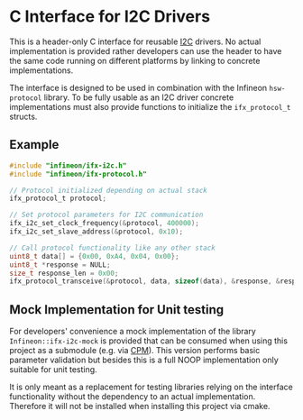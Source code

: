 # C Interface for I2C Drivers

This is a header-only C interface for reusable [I2C](https://en.wikipedia.org/wiki/I%C2%B2C) drivers. No actual implementation is provided rather developers can use the header to have the same code running on different platforms by linking to concrete implementations.

The interface is designed to be used in combination with the Infineon `hsw-protocol` library. To be fully usable as an I2C driver concrete implementations must also provide functions to initialize the `ifx_protocol_t` structs.

## Example

```c
#include "infineon/ifx-i2c.h"
#include "infineon/ifx-protocol.h"

// Protocol initialized depending on actual stack
ifx_protocol_t protocol;

// Set protocol parameters for I2C communication
ifx_i2c_set_clock_frequency(&protocol, 400000);
ifx_i2c_set_slave_address(&protocol, 0x10);

// Call protocol functionality like any other stack
uint8_t data[] = {0x00, 0xA4, 0x04, 0x00};
uint8_t *response = NULL;
size_t response_len = 0x00;
ifx_protocol_transceive(&protocol, data, sizeof(data), &response, &response_len);
```

## Mock Implementation for Unit testing

For developers' convenience a mock implementation of the library `Infineon::ifx-i2c-mock` is provided that can be consumed when using this project as a submodule (e.g. via [CPM](https://github.com/cpm-cmake/CPM.cmake)). This version performs basic parameter validation but besides this is a full NOOP implementation only suitable for unit testing.

It is only meant as a replacement for testing libraries relying on the interface functionality without the dependency to an actual implementation. Therefore it will not be installed when installing this project via cmake.

